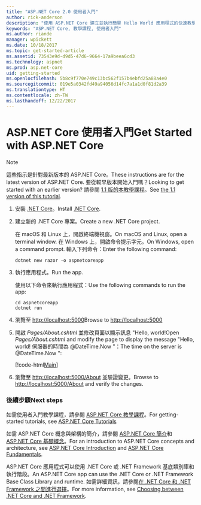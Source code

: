 ```yaml
---
title: "ASP.NET Core 2.0 使用者入門"
author: rick-anderson
description: "使用 ASP.NET Core 建立並執行簡單 Hello World 應用程式的快速教學課程。"
keywords: "ASP.NET Core, 教學課程, 使用者入門"
ms.author: riande
manager: wpickett
ms.date: 10/18/2017
ms.topic: get-started-article
ms.assetid: 73543e9d-d9d5-47d6-9664-17a9beea6cd3
ms.technology: aspnet
ms.prod: asp.net-core
uid: getting-started
ms.openlocfilehash: 5b8c9f770e749c13bc562f157b4ebfd25a88a4e0
ms.sourcegitcommit: 019e5a0342fd49a94056d14fc7a1a1d0f81d2a39
ms.translationtype: HT
ms.contentlocale: zh-TW
ms.lasthandoff: 12/22/2017
---
```

# <a name="get-started-with-aspnet-core"></a><span data-ttu-id="68b5f-104">ASP.NET Core 使用者入門</span><span class="sxs-lookup"><span data-stu-id="68b5f-104">Get Started with ASP.NET Core</span></span>

> [!NOTE]
> <span data-ttu-id="68b5f-105">這些指示是針對最新版本的 ASP.NET Core。</span><span class="sxs-lookup"><span data-stu-id="68b5f-105">These instructions are for the latest version of ASP.NET Core.</span></span> <span data-ttu-id="68b5f-106">要從較早版本開始入門嗎？</span><span class="sxs-lookup"><span data-stu-id="68b5f-106">Looking to get started with an earlier version?</span></span> <span data-ttu-id="68b5f-107">請參閱 [1.1 版的本教學課程](xref:getting-started-1.1)。</span><span class="sxs-lookup"><span data-stu-id="68b5f-107">See [the 1.1 version of this tutorial](xref:getting-started-1.1).</span></span>

1. <span data-ttu-id="68b5f-108">安裝 [.NET Core](https://www.microsoft.com/net/core/)。</span><span class="sxs-lookup"><span data-stu-id="68b5f-108">Install [.NET Core](https://www.microsoft.com/net/core/).</span></span>

2. <span data-ttu-id="68b5f-109">建立新的 .NET Core 專案。</span><span class="sxs-lookup"><span data-stu-id="68b5f-109">Create a new .NET Core project.</span></span>

   <span data-ttu-id="68b5f-110">在 macOS 和 Linux 上，開啟終端機視窗。</span><span class="sxs-lookup"><span data-stu-id="68b5f-110">On macOS and Linux, open a terminal window.</span></span> <span data-ttu-id="68b5f-111">在 Windows 上，開啟命令提示字元。</span><span class="sxs-lookup"><span data-stu-id="68b5f-111">On Windows, open a command prompt.</span></span> <span data-ttu-id="68b5f-112">輸入下列命令：</span><span class="sxs-lookup"><span data-stu-id="68b5f-112">Enter the following command:</span></span>

    ```terminal
    dotnet new razor -o aspnetcoreapp
    ```
    
4. <span data-ttu-id="68b5f-113">執行應用程式。</span><span class="sxs-lookup"><span data-stu-id="68b5f-113">Run the app.</span></span>

    <span data-ttu-id="68b5f-114">使用以下命令來執行應用程式：</span><span class="sxs-lookup"><span data-stu-id="68b5f-114">Use the following commands to run the app:</span></span>

    ```terminal
    cd aspnetcoreapp
    dotnet run
    ```

5. <span data-ttu-id="68b5f-115">瀏覽至 [http://localhost:5000](http://localhost:5000)</span><span class="sxs-lookup"><span data-stu-id="68b5f-115">Browse to [http://localhost:5000](http://localhost:5000)</span></span>

6. <span data-ttu-id="68b5f-116">開啟 *Pages/About.cshtml* 並修改頁面以顯示訊息 "Hello, world!</span><span class="sxs-lookup"><span data-stu-id="68b5f-116">Open *Pages/About.cshtml* and modify the page to display the message "Hello, world!</span></span> <span data-ttu-id="68b5f-117">伺服器的時間為 @DateTime.Now "：</span><span class="sxs-lookup"><span data-stu-id="68b5f-117">The time on the server is @DateTime.Now ":</span></span>

    [!code-html[Main](getting-started/sample/getting-started/about.cshtml?highlight=9&range=1-9)]

7. <span data-ttu-id="68b5f-118">瀏覽至 [http://localhost:5000/About](http://localhost:5000/About) 並驗證變更。</span><span class="sxs-lookup"><span data-stu-id="68b5f-118">Browse to [http://localhost:5000/About](http://localhost:5000/About) and verify the changes.</span></span>

### <a name="next-steps"></a><span data-ttu-id="68b5f-119">後續步驟</span><span class="sxs-lookup"><span data-stu-id="68b5f-119">Next steps</span></span>

<span data-ttu-id="68b5f-120">如需使用者入門教學課程，請參閱 [ASP.NET Core 教學課程](tutorials/index.md)。</span><span class="sxs-lookup"><span data-stu-id="68b5f-120">For getting-started tutorials, see [ASP.NET Core Tutorials](tutorials/index.md)</span></span>

<span data-ttu-id="68b5f-121">如需 ASP.NET Core 概念與架構的簡介，請參閱 [ASP.NET Core 簡介](index.md)和 [ASP.NET Core 基礎概念](fundamentals/index.md)。</span><span class="sxs-lookup"><span data-stu-id="68b5f-121">For an introduction to ASP.NET Core concepts and architecture, see [ASP.NET Core Introduction](index.md) and [ASP.NET Core Fundamentals](fundamentals/index.md).</span></span>

<span data-ttu-id="68b5f-122">ASP.NET Core 應用程式可以使用 .NET Core 或 .NET Framework 基底類別庫和執行階段。</span><span class="sxs-lookup"><span data-stu-id="68b5f-122">An ASP.NET Core app can use the .NET Core or .NET Framework Base Class Library and runtime.</span></span> <span data-ttu-id="68b5f-123">如需詳細資訊，請參閱[在 .NET Core 和 .NET Framework 之間進行選擇](https://docs.microsoft.com/dotnet/articles/standard/choosing-core-framework-server)。</span><span class="sxs-lookup"><span data-stu-id="68b5f-123">For more information, see [Choosing between .NET Core and .NET Framework](https://docs.microsoft.com/dotnet/articles/standard/choosing-core-framework-server).</span></span>
